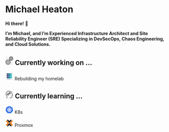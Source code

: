 # Michael Heaton

**Hi there!** 👋

**I’m Michael, and I’m Experienced Infrastructure Architect and Site Reliability Engineer (SRE) Specializing in DevSecOps, Chaos Engineering, and Cloud Solutions.**

## <img src="./images/working.png" alt="kubernetes" width="5%" height=""/> Currently working on ...

<img src="./images/homelab.jpg" alt="HomeLab" width="5%" height=""/> Rebuilding my homelab

## <img src="./images/learning-icon.png" alt="Learning" width="5%" height=""/> Currently learning ...

<img src="./images/k8s.png" alt="kubernetes" width="5%" height=""/> K8s

<img src="./images/proxmox.png" alt="Proxmox" width="5%" height=""/> Proxmox

<!--
## 🙋 I’m looking to collaborate on ...

## 📫 How to contact me: ...

## About me:

😄 Pronouns: He/Him

## ⚡ Fun fact: ...
-->
